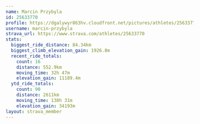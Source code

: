 ```yaml
---
name: Marcin Przybyla
id: 25633770
profile: https://dgalywyr863hv.cloudfront.net/pictures/athletes/25633770/12947173/2/large.jpg
username: marcin-przybyla
strava_url: https://www.strava.com/athletes/25633770
stats:
  biggest_ride_distance: 84.34km
  biggest_climb_elevation_gain: 1926.8m
  recent_ride_totals:
    count: 16
    distance: 552.9km
    moving_time: 32h 47m
    elevation_gain: 11189.4m
  ytd_ride_totals:
    count: 90
    distance: 2611km
    moving_time: 138h 31m
    elevation_gain: 34193m
layout: strava_member
--- 
```


